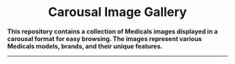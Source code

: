 <h1 style="text-align:center">Carousal Image Gallery</h1>
<b>
  This repository contains a collection of Medicals images displayed in a carousal format for easy browsing. The images represent various Medicals  models, brands, and their unique features.
</b>
<hr/>

